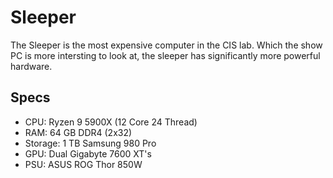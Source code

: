 # Sleeper
The Sleeper is the most expensive computer in the CIS lab. Which the show PC is more intersting to look at, the sleeper has significantly more powerful hardware. 
## Specs
- CPU: Ryzen 9 5900X (12 Core 24 Thread)
- RAM: 64 GB DDR4 (2x32)
- Storage: 1 TB Samsung 980 Pro
- GPU: Dual Gigabyte 7600 XT's
- PSU: ASUS ROG Thor 850W
